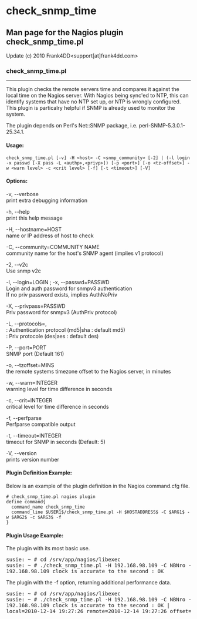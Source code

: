 # check_snmp_time

## Man page for the Nagios plugin check_snmp_time.pl

Update (c) 2010 Frank4DD<support[at]frank4dd.com>

### check_snmp_time.pl

* * *

This plugin checks the remote servers time and compares it against the local time on the Nagios server. With Nagios being sync'ed to NTP, this can identify systems that have no NTP set up, or NTP is wrongly configured. This plugin is particalry helpful if SNMP is already used to monitor the system.

The plugin depends on Perl's Net::SNMP package, i.e. perl-SNMP-5.3.0.1-25.34.1.

#### Usage:

`check_snmp_time.pl [-v] -H <host> -C <snmp_community> [-2] | (-l login -x passwd [-X pass -L <authp>,<privp>]) [-p <port>] [-o <tz-offset>] -w <warn level> -c <crit level> [-f] [-t <timeout>] [-V]`

#### Options:

-v, --verbose  
      print extra debugging information

-h, --help  
      print this help message

-H, --hostname=HOST  
      name or IP address of host to check

-C, --community=COMMUNITY NAME  
      community name for the host's SNMP agent (implies v1 protocol)

-2, --v2c  
      Use snmp v2c

-l, --login=LOGIN ; -x, --passwd=PASSWD  
      Login and auth password for snmpv3 authentication  
      If no priv password exists, implies AuthNoPriv

-X, --privpass=PASSWD  
      Priv password for snmpv3 (AuthPriv protocol)

-L, --protocols=<authproto>,<privproto>  
      <authproto> : Authentication protocol (md5|sha : default md5)  
      <privproto> : Priv protocole (des|aes : default des)

-P, --port=PORT  
      SNMP port (Default 161)

-o, --tzoffset=MINS  
      the remote systems timezone offset to the Nagios server, in minutes

-w, --warn=INTEGER  
      warning level for time difference in seconds

-c, --crit=INTEGER  
      critical level for time difference in seconds

-f, --perfparse  
      Perfparse compatible output

-t, --timeout=INTEGER  
      timeout for SNMP in seconds (Default: 5)

-V, --version  
      prints version number

#### Plugin Definition Example:

Below is an example of the plugin definition in the Nagios command.cfg file.

    # check_snmp_time.pl nagios plugin
    define command{
      command_name check_snmp_time
      command_line $USER1$/check_snmp_time.pl -H $HOSTADDRESS$ -C $ARG1$ -w $ARG2$ -c $ARG3$ -f
    }

#### Plugin Usage Example:

The plugin with its most basic use.

<pre>susie: ~ # cd /srv/app/nagios/libexec
susie: ~ # ./check_snmp_time.pl -H 192.168.98.109 -C NBNro -w 1 -c 20
192.168.98.109 clock is accurate to the second : OK</pre>

The plugin with the -f option, returning additional performance data.

<pre>susie: ~ # cd /srv/app/nagios/libexec
susie: ~ # ./check_snmp_time.pl -H 192.168.98.109 -C NBNro -w 1 -c 20 -f
192.168.98.109 clock is accurate to the second : OK | 
local=2010-12-14_19:27:26 remote=2010-12-14_19:27:26 offset=0</pre>
